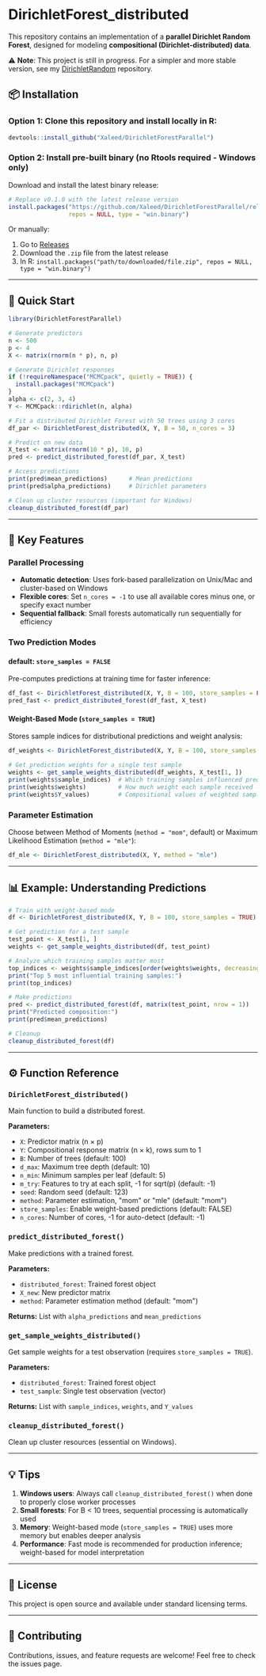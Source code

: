 # DirichletForest_distributed  

This repository contains an implementation of a **parallel Dirichlet Random Forest**, designed for modeling **compositional (Dirichlet-distributed) data**.  

⚠️ **Note**: This project is still in progress. For a simpler and more stable version, see my [DirichletRandom](https://github.com/Xaleed/DirichletForest.git) repository.  




## 📦 Installation  

### Option 1: Clone this repository and install locally in R:  
```r
devtools::install_github("Xaleed/DirichletForestParallel")
```
### Option 2: Install pre-built binary (no Rtools required - Windows only)

Download and install the latest binary release:
```r
# Replace v0.1.0 with the latest release version
install.packages("https://github.com/Xaleed/DirichletForestParallel/releases/download/v0.1.0/DirichletForestParallel_0.0.0.9000.zip", 
                 repos = NULL, type = "win.binary")
```

Or manually:
1. Go to [Releases](https://github.com/Xaleed/DirichletForestParallel/releases)
2. Download the `.zip` file from the latest release
3. In R: `install.packages("path/to/downloaded/file.zip", repos = NULL, type = "win.binary")`

---

## 🚀 Quick Start
```r
library(DirichletForestParallel)

# Generate predictors
n <- 500
p <- 4
X <- matrix(rnorm(n * p), n, p)

# Generate Dirichlet responses
if (!requireNamespace("MCMCpack", quietly = TRUE)) {
  install.packages("MCMCpack")
}
alpha <- c(2, 3, 4)
Y <- MCMCpack::rdirichlet(n, alpha)

# Fit a distributed Dirichlet Forest with 50 trees using 3 cores
df_par <- DirichletForest_distributed(X, Y, B = 50, n_cores = 3)

# Predict on new data
X_test <- matrix(rnorm(10 * p), 10, p)
pred <- predict_distributed_forest(df_par, X_test)

# Access predictions
print(pred$mean_predictions)      # Mean predictions
print(pred$alpha_predictions)     # Dirichlet parameters

# Clean up cluster resources (important for Windows)
cleanup_distributed_forest(df_par)
```

---

## 🔧 Key Features

### **Parallel Processing**
- **Automatic detection**: Uses fork-based parallelization on Unix/Mac and cluster-based on Windows
- **Flexible cores**: Set `n_cores = -1` to use all available cores minus one, or specify exact number
- **Sequential fallback**: Small forests automatically run sequentially for efficiency

### **Two Prediction Modes**

#### default: `store_samples = FALSE`
Pre-computes predictions at training time for faster inference:
```r
df_fast <- DirichletForest_distributed(X, Y, B = 100, store_samples = FALSE)
pred_fast <- predict_distributed_forest(df_fast, X_test)
```

#### Weight-Based Mode (`store_samples = TRUE`)
Stores sample indices for distributional predictions and weight analysis:
```r
df_weights <- DirichletForest_distributed(X, Y, B = 100, store_samples = TRUE)

# Get prediction weights for a single test sample
weights <- get_sample_weights_distributed(df_weights, X_test[1, ])
print(weights$sample_indices)  # Which training samples influenced prediction
print(weights$weights)         # How much weight each sample received
print(weights$Y_values)        # Compositional values of weighted samples
```

### **Parameter Estimation**
Choose between Method of Moments (`method = "mom"`, default) or Maximum Likelihood Estimation (`method = "mle"`):
```r
df_mle <- DirichletForest_distributed(X, Y, method = "mle")
```

---

## 📊 Example: Understanding Predictions
```r
# Train with weight-based mode
df <- DirichletForest_distributed(X, Y, B = 100, store_samples = TRUE)

# Get prediction for a test sample
test_point <- X_test[1, ]
weights <- get_sample_weights_distributed(df, test_point)

# Analyze which training samples matter most
top_indices <- weights$sample_indices[order(weights$weights, decreasing = TRUE)[1:5]]
print("Top 5 most influential training samples:")
print(top_indices)

# Make predictions
pred <- predict_distributed_forest(df, matrix(test_point, nrow = 1))
print("Predicted composition:")
print(pred$mean_predictions)

# Cleanup
cleanup_distributed_forest(df)
```

---

## ⚙️ Function Reference

### `DirichletForest_distributed()`
Main function to build a distributed forest.

**Parameters:**
- `X`: Predictor matrix (n × p)
- `Y`: Compositional response matrix (n × k), rows sum to 1
- `B`: Number of trees (default: 100)
- `d_max`: Maximum tree depth (default: 10)
- `n_min`: Minimum samples per leaf (default: 5)
- `m_try`: Features to try at each split, -1 for sqrt(p) (default: -1)
- `seed`: Random seed (default: 123)
- `method`: Parameter estimation, "mom" or "mle" (default: "mom")
- `store_samples`: Enable weight-based predictions (default: FALSE)
- `n_cores`: Number of cores, -1 for auto-detect (default: -1)

### `predict_distributed_forest()`
Make predictions with a trained forest.

**Parameters:**
- `distributed_forest`: Trained forest object
- `X_new`: New predictor matrix
- `method`: Parameter estimation method (default: "mom")

**Returns:** List with `alpha_predictions` and `mean_predictions`

### `get_sample_weights_distributed()`
Get sample weights for a test observation (requires `store_samples = TRUE`).

**Parameters:**
- `distributed_forest`: Trained forest object
- `test_sample`: Single test observation (vector)

**Returns:** List with `sample_indices`, `weights`, and `Y_values`

### `cleanup_distributed_forest()`
Clean up cluster resources (essential on Windows).

---

## 💡 Tips

1. **Windows users**: Always call `cleanup_distributed_forest()` when done to properly close worker processes
2. **Small forests**: For B < 10 trees, sequential processing is automatically used
3. **Memory**: Weight-based mode (`store_samples = TRUE`) uses more memory but enables deeper analysis
4. **Performance**: Fast mode is recommended for production inference; weight-based for model interpretation

---

## 📝 License

This project is open source and available under standard licensing terms.

---

## 🤝 Contributing

Contributions, issues, and feature requests are welcome! Feel free to check the issues page.
